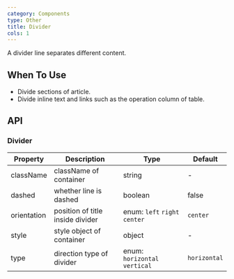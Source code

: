 ```yaml
---
category: Components
type: Other
title: Divider
cols: 1
---
```


A divider line separates different content.

## When To Use

- Divide sections of article.
- Divide inline text and links such as the operation column of table.

## API

### Divider

| Property    | Description                      | Type                          | Default      |
| ----------- | -------------------------------- | ----------------------------- | ------------ |
| className   | className of container           | string                        | -            |
| dashed      | whether line is dashed           | boolean                       | false        |
| orientation | position of title inside divider | enum: `left` `right` `center` | `center`     |
| style       | style object of container        | object                        | -            |
| type        | direction type of divider        | enum: `horizontal` `vertical` | `horizontal` |
